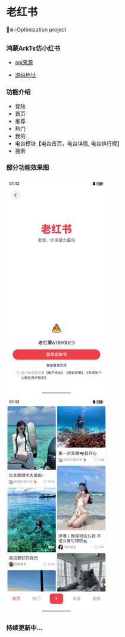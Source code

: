 # 老红书

🎅❄️🎶Optimization project

### 鸿蒙ArkTs仿小红书

- [api来源](https://www.baidu.com)

- [源码地址](https://github.com/herowws/old_book)

### 功能介绍

- 登陆
- 首页
- 推荐
- 热门
- 我的
- 电台模块【电台首页，电台详情, 电台排行榜】
- 搜索

### 部分功能效果图

<img src="https://github.com/herowws/old_book/blob/master/entry/src/main/resources/base/media/screen_signIn.png" width="270"  ><img src="https://github.com/herowws/old_book/blob/master/entry/src/main/resources/base/media/screen_home.png" width="270">

### **持续更新中...**